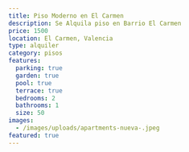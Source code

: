 ```yaml
---
title: Piso Moderno en El Carmen
description: Se Alquila piso en Barrio El Carmen
price: 1500
location: El Carmen, Valencia
type: alquiler
category: pisos
features:
  parking: true
  garden: true
  pool: true
  terrace: true
  bedrooms: 2
  bathrooms: 1
  size: 50
images:
  - /images/uploads/apartments-nueva-.jpeg
featured: true
---
```

